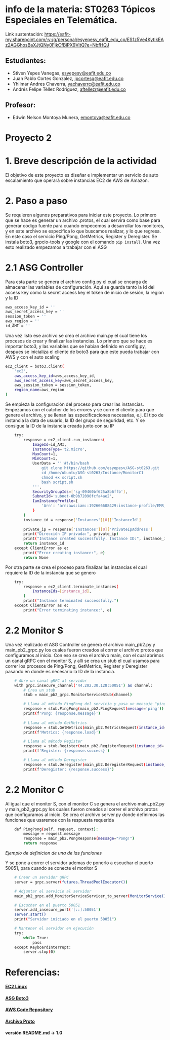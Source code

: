 # info de la materia: ST0263 Tópicos Especiales en Telemática.

Link sustentación: https://eafit-my.sharepoint.com/:v:/g/personal/esyepesv_eafit_edu_co/ES1z5Ve4KytIkEAz2AGGhosBaXJtQNy0FjkCfBiPX9VltQ?e=NbfHQJ

## Estudiantes: 
 - Stiven Yepes Vanegas, esyepesv@eafit.edu.co
 - Juan Pablo Cortes Gonzalez, jpcortesg@eafit.edu.co
 - Yhilmar Andres Chaverra, yachaverrc@eafit.edu.co
 - Andrés Felipe Téllez Rodríguez, aftellezr@eafit.edu.co

## Profesor: 
- Edwin Nelson Montoya Munera, emontoya@eafit.edu.co


# Proyecto 2

# 1. Breve descripción de la actividad
El objetivo de este proyecto es diseñar e implementar un servicio de auto escalamiento que operará sobre instancias EC2 de AWS de Amazon.
# 2. Paso a paso
Se requieren algunos preparativos para iniciar este proyecto. Lo primero que se hace es generar un archivo .protos, el cual servira como base para generar codigo fuente para cuando empecemos a desarrollar los monitores, y en este archivo se especifica lo que buscamos realizar, y lo que regresa. En este caso el servicio Ping/Pong, GetMetrics, Register y Deregister. Se instala boto3, grpcio-tools y google con el comando ```pip install```. Una vez esto realizado empezamos a trabajar con el ASG
# 2.1 ASG Controller
Para esta parte se genera el archivo config.py el cual se encarga de almacenar las variables de configuración. Aqui se guarda tanto la Id del access key como la secret access key el token de inicio de sesión, la region y la ID
```bash
aws_access_key_id = ''
aws_secret_access_key = ''
session_token = ''
aws_region = ''
id_AMI = '' 
```
Una vez listo ese archivo se crea el archivo main.py el cual tiene los procesos de crear y finalizar las instancias. Lo primero que se hace es importar boto3, y las variables que se habian definido en config.py, despues se inicializa el cliente de boto3 para que este pueda trabajar con AWS y con el auto scaling
```bash
ec2_client = boto3.client(
    'ec2',
    aws_access_key_id=aws_access_key_id,
    aws_secret_access_key=aws_secret_access_key,
    aws_session_token = session_token,
    region_name=aws_region
)
```
Se empieza la configuración del proceso para crear las instancias. Empezamos con el catcher de los errores y se corre el cliente para que genere el archivo, y se llenan las especificaciones necesarias, e.j. El tipo de instancia la data de usuario, la ID del grupo de seguridad, etc. Y se consigue la ID de la instancia creada junto con su IP
```bash
    try:
        response = ec2_client.run_instances(
            ImageId=id_AMI,
            InstanceType='t2.micro',
            MaxCount=1,
            MinCount=1,
            UserData = '''#!/bin/bash
                git clone https://github.com/esyepesv/ASG-st0263.git
                cd /home/ubuntu/ASG-st0263/Instance/MonitorC1
                chmod +x script.sh
                bash script.sh
            ''',
            SecurityGroupIds=['sg-09460bf625a8b6ffb'],
            SubnetId='subnet-0b9b72090fcfa4ae2',
            IamInstanceProfile={
                'Arn': 'arn:aws:iam::192666608429:instance-profile/EMR_EC2_DefaultRole'
            }
        )
        instance_id = response['Instances'][0]['InstanceId']
    
        private_ip = response['Instances'][0]['PrivateIpAddress']
        print("Dirección IP privada:", private_ip)
        print("Instance created successfully. Instance ID:", instance_id)
        return instance_id
    except ClientError as e:
        print("Error creating instance:", e)
        return None
```
Por otra parte se crea el proceso para finalizar las instancias el cual requiere la ID de la instancia que se genero

```bash
    try:
        response = ec2_client.terminate_instances(
            InstanceIds=[instance_id],
        )
        print("Instance terminated successfully.")
    except ClientError as e:
        print("Error terminating instance:", e)
```
# 2.2 Monitor S
Una vez realizado el ASG Controller se genera el archivo main_pb2.py y main_pb2_grpc.py los cuales fueron creados al correr el archivo protos que configuramos al inicio. Con eso se crea el archivo main, con el cual abrimos un canal gRPC con el monitor S, y alli se crea un stub el cual usamos para correr los procesos de Ping/Pong, GetMetrics, Register y Deregister pasando en donde es necesario la ID de la instancia.
```bash
    # Abre un canal gRPC al servidor
    with grpc.insecure_channel('44.202.30.128:50051') as channel:
        # Crea un stub
        stub = main_pb2_grpc.MonitorServiceStub(channel)

        # Llama al método PingPong del servicio y pasa un mensaje "ping" como parte de la solicitud
        response = stub.PingPong(main_pb2.PingRequest(message='ping'))
        print(f'Pong: {response.message}')
        
        # Llama al método GetMetrics 
        response = stub.GetMetrics(main_pb2.MetricsRequest(instance_id='my-instance-id'))
        print(f'Metrics: {response.load}')

        # Llama al método Register
        response = stub.Register(main_pb2.RegisterRequest(instance_id='my-instance-id'))
        print(f'Register: {response.success}')

        # Llama al método Deregister
        response = stub.Deregister(main_pb2.DeregisterRequest(instance_id='my-instance-id'))
        print(f'Deregister: {response.success}')
```
# 2.2 Monitor C
Al igual que el monitor S, con el monitor C se genera el archivo main_pb2.py y main_pb2_grpc.py los cuales fueron creados al correr el archivo protos que configuramos al inicio. Se crea el archivo server.py donde definimos las funciones que usaremos con la respuesta requerida

```bash
    def PingPong(self, request, context):
        message = request.message
        response = main_pb2.PongResponse(message="Pong!")
        return response
```
*Ejemplo de definicion de una de las funciones*

Y se pone a correr el servidor ademas de ponerlo a escuchar el puerto 50051, para cuando se conecte el monitor S

```bash
    # Crear un servidor gRPC
    server = grpc.server(futures.ThreadPoolExecutor())

    # Adjuntar el servicio al servidor
    main_pb2_grpc.add_MonitorServiceServicer_to_server(MonitorService(), server)

    # Escuchar en el puerto 50051
    server.add_insecure_port('[::]:50051')
    server.start()
    print("Servidor iniciado en el puerto 50051")

    # Mantener el servidor en ejecución
    try:
        while True:
            pass
    except KeyboardInterrupt:
        server.stop(0)
```




# Referencias:
#### [EC2 Linux](https://docs.aws.amazon.com/AWSEC2/latest/UserGuide/user-data.html)
#### [ASG Boto3](https://docs.aws.amazon.com/code-library/latest/ug/python_3_auto-scaling_code_examples.html)
#### [AWS Code Repository](https://github.com/awsdocs/aws-doc-sdk-examples/tree/main/python/example_code/auto-scaling#code-examples)
#### [Archivo Proto](https://www.file-extension.info/es/format/proto)

#### versión README.md -> 1.0
